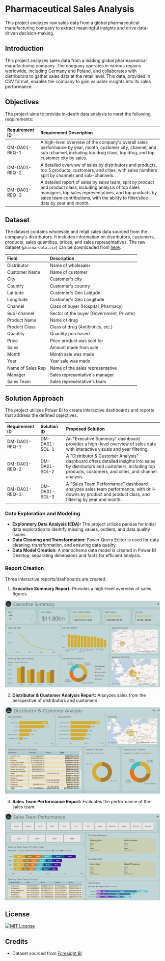 # Pharmaceutical Sales Analysis

This project analyzes raw sales data from a global pharmaceutical manufacturing company to extract meaningful insights and drive data-driven decision-making.





## Introduction

This project analyzes sales data from a leading global pharmaceutical manufacturing company. The company operates in various regions worldwide, including Germany and Poland, and collaborates with distributors to gather sales data at the retail level. This data, provided in CSV format, enables the company to gain valuable insights into its sales performance.

## Objectives

The project aims to provide in-depth data analysis to meet the following requirements:

| Requirement ID | Requirement Description                                                                                                                                                                                                                                                                        |
| :------------- | :--------------------------------------------------------------------------------------------------------------------------------------------------------------------------------------------------------------------------------------------------------------------------------------------- |
| DM-DA01-REQ-1  | A high-level overview of the company's overall sales performance by year, month, customer city, channel, and sub-channel, including top drug class, top drug, and top customer city by sales.                                                                                                               |
| DM-DA01-REQ-2  | A detailed overview of sales by distributors and products, top 5 products, customers, and cities, with sales numbers split by channels and sub-channels.                                                                                                                                          |
| DM-DA01-REQ-3  | A detailed report of sales by sales team, split by product and product class, including analysis of top sales managers, top sales representatives, and top products by sales team contributions, with the ability to filter/slice data by year and month. |

## Dataset

The dataset contains wholesale and retail sales data sourced from the company's distributors. It includes information on distributors, customers, products, sales quantities, prices, and sales representatives. The raw dataset (`pharma-data.csv`) can be downloaded from [here](https://drive.google.com/file/d/1npKF_C2tG5psY-at4wvpEgh6T-7KHxEZ/view?usp=share_link).

| Field            | Description                                |
| :--------------- | :----------------------------------------- |
| Distributor      | Name of wholesaler                        |
| Customer Name    | Name of customer                          |
| City             | Customer's city                           |
| Country          | Customer's country                        |
| Latitude         | Customer's Geo Latitude                    |
| Longitude        | Customer's Geo Longitude                   |
| Channel          | Class of buyer (Hospital, Pharmacy)      |
| Sub-channel      | Sector of the buyer (Government, Private) |
| Product Name     | Name of drug                              |
| Product Class    | Class of drug (Antibiotics, etc.)         |
| Quantity         | Quantity purchased                        |
| Price            | Price product was sold for                |
| Sales            | Amount made from sale                     |
| Month            | Month sale was made                       |
| Year             | Year sale was made                        |
| Name of Sales Rep | Name of the sales representative          |
| Manager          | Sales representative's manager            |
| Sales Team       | Sales representative's team               |

## Solution Approach

The project utilizes Power BI to create interactive dashboards and reports that address the defined objectives.

| Requirement ID | Solution ID          | Proposed Solution                                                                                                                                                             |
| :------------- | :-------------------- | :--------------------------------------------------------------------------------------------------------------------------------------------------------------------------------- |
| DM-DA01-REQ-1  | DM-DA01-SOL-1        | An "Executive Summary" dashboard provides a high-level overview of sales data with interactive visuals and year filtering.                                                         |
| DM-DA01-REQ-2  | DM-DA01-SOL-2        | A "Distributor & Customer Analysis" dashboard offers detailed insights into sales by distributors and customers, including top products, customers, and cities, and channel analysis. |
| DM-DA01-REQ-3  | DM-DA01-SOL-3        | A "Sales Team Performance" dashboard analyzes sales team performance, with drill-downs by product and product class, and filtering by year and month.                               |

### Data Exploration and Modeling

*   **Exploratory Data Analysis (EDA):**  The project utilizes pandas for initial data exploration to identify missing values, outliers, and data quality issues.
*   **Data Cleaning and Transformation:** Power Query Editor is used for data cleaning, transformation, and ensuring data quality.
*   **Data Model Creation:** A star schema data model is created in Power BI Desktop, separating dimensions and facts for efficient analysis.

### Report Creation

Three interactive reports/dashboards are created:

1.  **Executive Summary Report:**  Provides a high-level overview of sales figures.
   <img src="https://github.com/sssingh/pharmaceutical-sales-analysis-powerbi/blob/main/images/exec-summary-page.png?raw=true"/>

2.  **Distributor & Customer Analysis Report:** Analyzes sales from the perspective of distributors and customers.
   <img src="https://github.com/sssingh/pharmaceutical-sales-analysis-powerbi/blob/main/images/dist-cust-analysis-page.png?raw=true"/>

3.  **Sales Team Performance Report:**  Evaluates the performance of the sales team.
   <img src="https://github.com/sssingh/pharmaceutical-sales-analysis-powerbi/blob/main/images/sales-team-perform-page.png?raw=true"/>

## License

[![MIT License](https://img.shields.io/badge/License-MIT-green.svg)](https://choosealicense.com/licenses/mit/)

## Credits

*   Dataset sourced from [Foresight BI](https://foresightbi.com.ng/practice-data/3-datasets-for-your-portfolio/)
